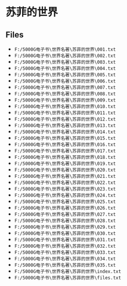 # 苏菲的世界

## Files

- `F:/5000G电子书\世界名著\苏菲的世界\001.txt`
- `F:/5000G电子书\世界名著\苏菲的世界\002.txt`
- `F:/5000G电子书\世界名著\苏菲的世界\003.txt`
- `F:/5000G电子书\世界名著\苏菲的世界\004.txt`
- `F:/5000G电子书\世界名著\苏菲的世界\005.txt`
- `F:/5000G电子书\世界名著\苏菲的世界\006.txt`
- `F:/5000G电子书\世界名著\苏菲的世界\007.txt`
- `F:/5000G电子书\世界名著\苏菲的世界\008.txt`
- `F:/5000G电子书\世界名著\苏菲的世界\009.txt`
- `F:/5000G电子书\世界名著\苏菲的世界\010.txt`
- `F:/5000G电子书\世界名著\苏菲的世界\011.txt`
- `F:/5000G电子书\世界名著\苏菲的世界\012.txt`
- `F:/5000G电子书\世界名著\苏菲的世界\013.txt`
- `F:/5000G电子书\世界名著\苏菲的世界\014.txt`
- `F:/5000G电子书\世界名著\苏菲的世界\015.txt`
- `F:/5000G电子书\世界名著\苏菲的世界\016.txt`
- `F:/5000G电子书\世界名著\苏菲的世界\017.txt`
- `F:/5000G电子书\世界名著\苏菲的世界\018.txt`
- `F:/5000G电子书\世界名著\苏菲的世界\019.txt`
- `F:/5000G电子书\世界名著\苏菲的世界\020.txt`
- `F:/5000G电子书\世界名著\苏菲的世界\021.txt`
- `F:/5000G电子书\世界名著\苏菲的世界\022.txt`
- `F:/5000G电子书\世界名著\苏菲的世界\023.txt`
- `F:/5000G电子书\世界名著\苏菲的世界\024.txt`
- `F:/5000G电子书\世界名著\苏菲的世界\025.txt`
- `F:/5000G电子书\世界名著\苏菲的世界\026.txt`
- `F:/5000G电子书\世界名著\苏菲的世界\027.txt`
- `F:/5000G电子书\世界名著\苏菲的世界\028.txt`
- `F:/5000G电子书\世界名著\苏菲的世界\029.txt`
- `F:/5000G电子书\世界名著\苏菲的世界\030.txt`
- `F:/5000G电子书\世界名著\苏菲的世界\031.txt`
- `F:/5000G电子书\世界名著\苏菲的世界\032.txt`
- `F:/5000G电子书\世界名著\苏菲的世界\033.txt`
- `F:/5000G电子书\世界名著\苏菲的世界\034.txt`
- `F:/5000G电子书\世界名著\苏菲的世界\035.txt`
- `F:/5000G电子书\世界名著\苏菲的世界\index.txt`
- `F:/5000G电子书\世界名著\苏菲的世界\files.txt`

